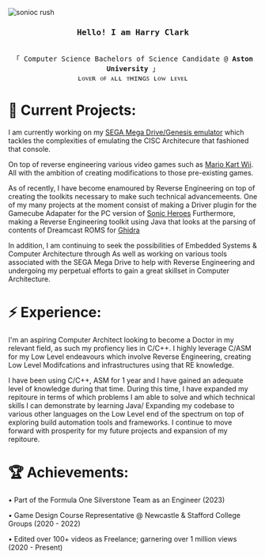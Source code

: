 ![sonioc rush](https://github.com/hazzaaclark/hazzaaclark/assets/107435091/ee7c05c4-52d2-49b0-8b38-af2bef8cdf94)
<h3 align="center"><samp>Hello! I am <b><a rel="nofollow noopener noreferrer" target="_blank"> Harry Clark</a></b></samp></h3>
<p align="center"><br>
  <samp>
    「 Computer Science Bachelors of Science Candidate @ <b>Aston University</b> 」<br>
    ʟᴏᴠᴇʀ ᴏꜰ ᴀʟʟ ᴛʜɪɴɢꜱ ʟᴏᴡ ʟᴇᴠᴇʟ
  </samp>
</p>

# 🔭 Current Projects:

I am currently working on my [SEGA Mega Drive/Genesis emulator](https://github.com/hazzaaclark/MD68000)
which tackles the complexities of emulating the CISC Architecure
that fashioned that console. 

On top of reverse engineering various video games such as 
[Mario Kart Wii](https://github.com/hazzaaclark/revo). All with the ambition of creating modifications to those pre-existing games.

As of recently, I have become enamoured by Reverse Engineering on top of creating the toolkits necessary to make such technical advancemeents.
One of my many projects at the moment consist of making a Driver plugin for the Gamecube Adapater for the PC version of [Sonic Heroes](https://github.com/hazzaaclark/HEROES_WUP28)
Furthermore, making a Reverse Engineering toolkit using Java that looks at the parsing of contents of Dreamcast ROMS for [Ghidra](https://github.com/hazzaaclark/gdiGhidra)

In addition, I am continuing to seek the possibilities of Embedded Systems & Computer Architecture through
As well as working on various tools associated with the SEGA Mega Drive
to help with Reverse Engineering and undergoing my perpetual efforts to gain a great skillset in Computer Architecture.

# ⚡️ Experience:

I'm an aspiring Computer Architect looking to become a Doctor in my relevant field, as such my profiency lies in C/C++. 
I highly leverage C/ASM for my Low Level endeavours 
which involve Reverse Engineering, creating Low Level Modifcations and infrastructures using that RE knowledge.

I have been using C/C++, ASM for 1 year and I have gained an adequate level of knowledge during that time.
During this time, I have expanded my repitoure in terms of which problems I am able to solve and which technical skills I can demonstrate by learning Java/
Expanding my codebase to various other languages on the Low Level end of the spectrum on top of exploring build automation tools and frameworks.
I continue to move forward with prosperity for my future projects and expansion of my repitoure.

# 🏆 Achievements:

• Part of the Formula One Silverstone Team as an Engineer (2023)

• Game Design Course Representative @ Newcastle & Stafford College Groups (2020 - 2022)

• Edited over 100+ videos as Freelance; garnering over 1 million views (2020 - Present)
